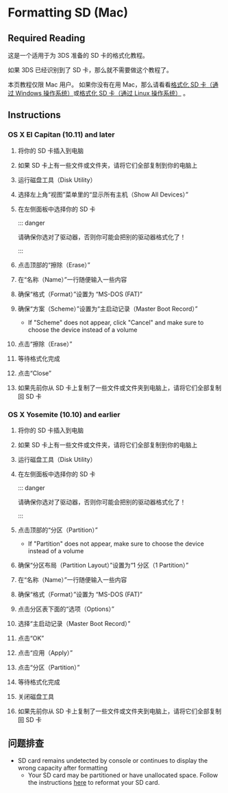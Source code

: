 # Formatting SD (Mac)

## Required Reading

这是一个适用于为 3DS 准备的 SD 卡的格式化教程。

如果 3DS 已经识别到了 SD 卡，那么就不需要做这个教程了。

本页教程仅限 Mac 用户。 如果你没有在用 Mac，那么请看看[格式化 SD 卡（通过 Windows 操作系统）](formatting-sd-\(windows\))或[格式化 SD 卡（通过 Linux 操作系统）](formatting-sd-\(linux\)) 。

## Instructions

### OS X El Capitan (10.11) and later

1. 将你的 SD 卡插入到电脑

2. 如果 SD 卡上有一些文件或文件夹，请将它们全部复制到你的电脑上

3. 运行磁盘工具（Disk Utility）

4. 选择左上角“视图”菜单里的“显示所有主机（Show All Devices）”

5. 在左侧面板中选择你的 SD 卡

    ::: danger

    请确保你选对了驱动器，否则你可能会把别的驱动器格式化了！

    :::

6. 点击顶部的“擦除（Erase）”

7. 在“名称（Name）”一行随便输入一些内容

8. 确保“格式（Format）”设置为 “MS-DOS (FAT)”

9. 确保“方案（Scheme）”设置为“主启动记录（Master Boot Record）”
    - If "Scheme" does not appear, click "Cancel" and make sure to choose the device instead of a volume

10. 点击“擦除（Erase）”

11. 等待格式化完成

12. 点击“Close”

13. 如果先前你从 SD 卡上复制了一些文件或文件夹到电脑上，请将它们全部复制回 SD 卡

### OS X Yosemite (10.10) and earlier

1. 将你的 SD 卡插入到电脑

2. 如果 SD 卡上有一些文件或文件夹，请将它们全部复制到你的电脑上

3. 运行磁盘工具（Disk Utility）

4. 在左侧面板中选择你的 SD 卡

    ::: danger

    请确保你选对了驱动器，否则你可能会把别的驱动器格式化了！

    :::

5. 点击顶部的“分区（Partition）”
    - If "Partition" does not appear, make sure to choose the device instead of a volume

6. 确保“分区布局（Partition Layout）”设置为“1 分区（1 Partition）”

7. 在“名称（Name）”一行随便输入一些内容

8. 确保“格式（Format）”设置为 “MS-DOS (FAT)”

9. 点击分区表下面的“选项（Options）”

10. 选择“主启动记录（Master Boot Record）”

11. 点击“OK”

12. 点击“应用（Apply）”

13. 点击“分区（Partition）”

14. 等待格式化完成

15. 关闭磁盘工具

16. 如果先前你从 SD 卡上复制了一些文件或文件夹到电脑上，请将它们全部复制回 SD 卡

## 问题排查

- SD card remains undetected by console or continues to display the wrong capacity after formatting
    - Your SD card may be partitioned or have unallocated space. Follow the instructions [here](https://wiki.hacks.guide/wiki/SD_Clean/Mac) to reformat your SD card.